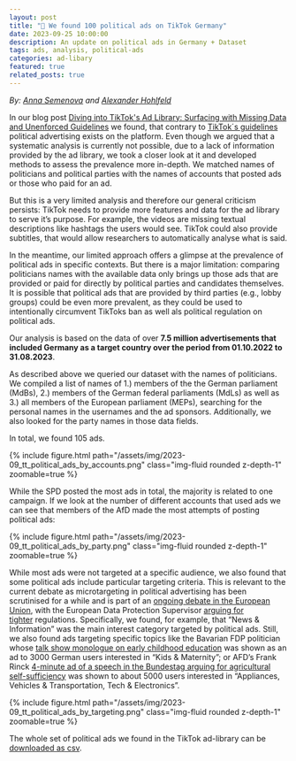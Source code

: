 ```yaml
---
layout: post
title: "🔭 We found 100 political ads on TikTok Germany"
date: 2023-09-25 10:00:00
description: An update on political ads in Germany + Dataset
tags: ads, analysis, political-ads
categories: ad-libary
featured: true
related_posts: true
---
```

*By: [Anna Semenova](https://www.stiftung-nv.de/de/person/anna-semenova) and [Alexander Hohlfeld](https://www.stiftung-nv.de/de/person/alexander-hohlfeld)*

In our blog post [Diving into TikTok's Ad Library: Surfacing with Missing Data and Unenforced Guidelines](https://tiktok-audit.com/blog/2023/tiktok_political_ads/) we found, that contrary to [TikTok´s guidelines](https://www.tiktok.com/creators/creator-portal/en-us/community-guidelines-and-safety/tiktoks-stance-on-political-ads/) political advertising exists on the platform. Even though we argued that a systematic analysis is currently not possible, due to a lack of information provided by the ad library, we took a closer look at it and developed methods to assess the prevalence more in-depth. We matched names of politicians and political parties with the names of accounts that posted ads or those who paid for an ad.

But this is a very limited analysis and therefore our general criticism persists: TikTok needs to provide more features and data for the ad library to serve it’s purpose. For example, the videos are missing textual descriptions like hashtags the users would see. TikTok could also provide subtitles, that would allow researchers to automatically analyse what is said.

In the meantime, our limited approach offers a glimpse at the prevalence of political ads in specific contexts. But there is a major limitation: comparing politicians names with the available data only brings up those ads that are provided or paid for directly by political parties and candidates themselves. It is possible that political ads that are provided by third parties (e.g., lobby groups) could be even more prevalent, as they could be used to intentionally circumvent TikToks ban as well als political regulation on political ads.

Our analysis is based on the data of over **7.5 million advertisements that included Germany as a target country over the period from 01.10.2022 to 31.08.2023**.

As described above we queried our dataset with the names of politicians. We compiled a list of names of 1.) members of the the German parliament (MdBs), 2.) members of the German federal parliaments (MdLs) as well as 3.) all members of the European parliament (MEPs), searching for the personal names in the usernames and the ad sponsors. Additionally, we also looked for the party names in those data fields.

In total, we found 105 ads.

{% include figure.html path="/assets/img/2023-09_tt_political_ads_by_accounts.png" class="img-fluid rounded z-depth-1" zoomable=true %} 

While the SPD posted the most ads in total, the majority is related to one campaign. If we look at the number of different accounts that used ads we can see that members of the AfD made the most attempts of posting political ads:

{% include figure.html path="/assets/img/2023-09_tt_political_ads_by_party.png" class="img-fluid rounded z-depth-1" zoomable=true %} 

While most ads were not targeted at a specific audience, we also found that some political ads include particular targeting criteria. This is relevant to the current debate as microtargeting in political advertising has been scrutinised for a while and is part of an [ongoing debate in the European Union](https://oeil.secure.europarl.europa.eu/oeil/popups/ficheprocedure.do?reference=2021/0381(COD)&l=en), with the European Data Protection Supervisor [arguing for tighter](http://arguing/%20for%20tighter/) regulations. Specifically, we found, for example, that “News & Information” was the main interest category targeted by political ads. Still, we also found ads targeting specific topics like the Bavarian FDP politician whose [talk show monologue on early childhood education](https://library.tiktok.com/ads/detail/?ad_id=1765779799994426) was shown as an ad to 3000 German users interested in “Kids & Maternity”; or AFD’s Frank Rinck [4-minute ad of a speech in the Bundestag arguing for agricultural self-sufficiency](https://library.tiktok.com/ads/detail/?ad_id=1755552014103605) was shown to about 5000 users interested in “Appliances, Vehicles & Transportation, Tech & Electronics”.

{% include figure.html path="/assets/img/2023-09_tt_political_ads_by_targeting.png" class="img-fluid rounded z-depth-1" zoomable=true %} 


The whole set of political ads we found in the TikTok ad-library can be [downloaded as csv](/assets/data/2023-09_political_ads.csv).